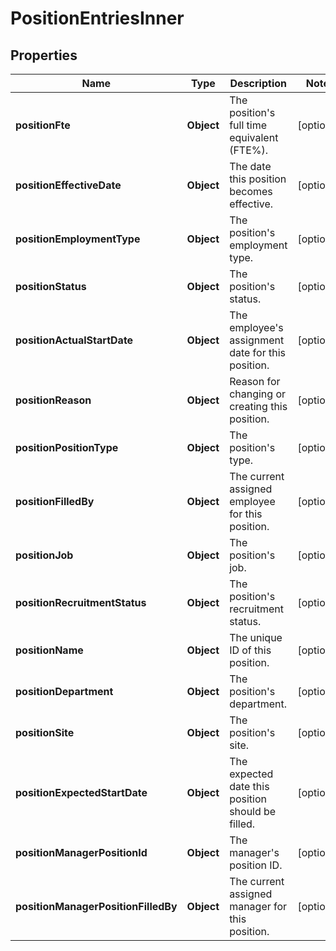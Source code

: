 

# PositionEntriesInner


## Properties

| Name | Type | Description | Notes |
|------------ | ------------- | ------------- | -------------|
|**positionFte** | **Object** | The position&#39;s full time equivalent (FTE%). |  [optional] |
|**positionEffectiveDate** | **Object** | The date this position becomes effective. |  [optional] |
|**positionEmploymentType** | **Object** | The position&#39;s employment type. |  [optional] |
|**positionStatus** | **Object** | The position&#39;s status. |  [optional] |
|**positionActualStartDate** | **Object** | The employee&#39;s assignment date for this position. |  [optional] |
|**positionReason** | **Object** | Reason for changing or creating this position. |  [optional] |
|**positionPositionType** | **Object** | The position&#39;s type. |  [optional] |
|**positionFilledBy** | **Object** | The current assigned employee for this position. |  [optional] |
|**positionJob** | **Object** | The position&#39;s job. |  [optional] |
|**positionRecruitmentStatus** | **Object** | The position&#39;s recruitment status. |  [optional] |
|**positionName** | **Object** | The unique ID of this position. |  [optional] |
|**positionDepartment** | **Object** | The position&#39;s department. |  [optional] |
|**positionSite** | **Object** | The position&#39;s site. |  [optional] |
|**positionExpectedStartDate** | **Object** | The expected date this position should be filled. |  [optional] |
|**positionManagerPositionId** | **Object** | The manager&#39;s position ID. |  [optional] |
|**positionManagerPositionFilledBy** | **Object** | The current assigned manager for this position. |  [optional] |



